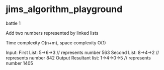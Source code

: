 # jims_algorithm_playground

battle 1

Add two numbers represented by linked lists

Time complexity O(n+m), space complexity O(1)

Input:
  First List: 5->6->3  // represents number 563
  Second List: 8->4->2 //  represents number 842
Output
  Resultant list: 1->4->0->5  // represents number 1405
